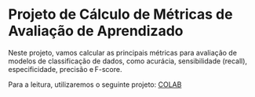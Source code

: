 # Projeto de Cálculo de Métricas de Avaliação de Aprendizado 
Neste projeto, vamos calcular as principais métricas para avaliação de modelos de classificação de dados, como acurácia, sensibilidade (recall), especificidade, precisão e F-score. 

Para a leitura, utilizaremos o seguinte projeto: [COLAB](https://github.com/BeyondtimeX/C-lculo-de-M-tricas-de-Avalia-o-de-Aprendizado/blob/main/C%C3%A1lculo_de_M%C3%A9tricas_de_Avalia%C3%A7%C3%A3o_de_Aprendizado.ipynb)
